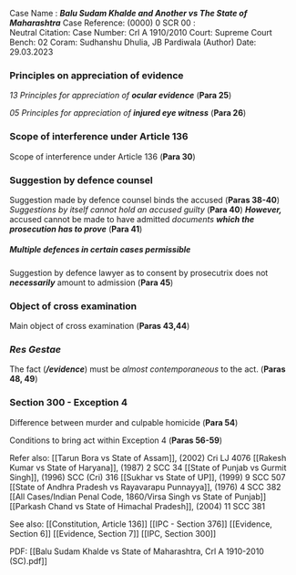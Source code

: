 Case Name : ***Balu Sudam Khalde and Another vs The State of Maharashtra***
Case Reference: (0000) 0 SCR 00 :  
Neutral Citation:
Case Number: Crl A 1910/2010
Court: Supreme Court
Bench: 02
Coram: Sudhanshu Dhulia, JB Pardiwala (Author)
Date: 29.03.2023

### Principles on appreciation of evidence

*13 Principles for appreciation of **ocular evidence*** (**Para 25**)

*05 Principles for appreciation of **injured eye witness*** (**Para 26**)

### Scope of interference under Article 136

Scope of interference under Article 136 (**Para 30**)

### Suggestion by defence counsel

Suggestion made by defence counsel binds the accused (**Paras 38-40**)
	*Suggestions by itself cannot hold an accused guilty* (**Para 40**)
	***However,*** accused cannot be made to have admitted *documents **which the prosecution has to prove*** (**Para 41**)

##### Multiple defences in certain cases permissible

Suggestion by defence lawyer as to consent by prosecutrix does not ***necessarily*** amount to admission (**Para 45**)

### Object of cross examination

Main object of cross examination (**Paras 43,44**)

### *Res Gestae*

The fact (***/evidence***) must be *almost contemporaneous* to the act. (**Paras 48, 49**)

### Section 300 - Exception 4

Difference between murder and culpable homicide (**Para 54**)

Conditions to bring act within Exception 4 (**Paras 56-59**)


Refer also:
[[Tarun Bora vs State of Assam]], (2002) Cri LJ 4076
[[Rakesh Kumar vs State of Haryana]], (1987) 2 SCC 34
[[State of Punjab vs Gurmit Singh]], (1996) SCC (Cri) 316
[[Sukhar vs State of UP]], (1999) 9 SCC 507
[[State of Andhra Pradesh vs Rayavarapu Punnayya]], (1976) 4 SCC 382
[[All Cases/Indian Penal Code, 1860/Virsa Singh vs State of Punjab]]
[[Parkash Chand vs State of Himachal Pradesh]], (2004) 11 SCC 381

See also:
[[Constitution, Article 136]] 
[[IPC - Section 376]]
[[Evidence, Section 6]]
[[Evidence, Section 7]]
[[IPC, Section 300]]

PDF:
[[Balu Sudam Khalde vs State of Maharashtra, Crl A 1910-2010 (SC).pdf]]